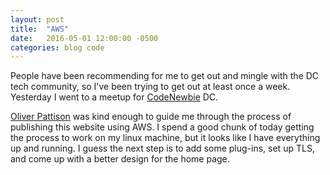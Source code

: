 ```yaml
---
layout: post
title:  "AWS"
date:   2016-05-01 12:00:00 -0500
categories: blog code
---
```


People have been recommending for me to get out and mingle with the DC tech community, so I've been trying to get out at least once a week. Yesterday I went to a meetup for [CodeNewbie] DC.

[Oliver Pattison] was kind enough to guide me through the process of publishing this website using AWS. I spend a good chunk of today getting the process to work on my linux machine, but it looks like I have everything up and running. I guess the next step is to add some plug-ins, set up TLS, and come up with a better design for the home page.

[CodeNewbie]:http://www.codenewbie.org/
[Oliver Pattison]:https://olivermak.es/